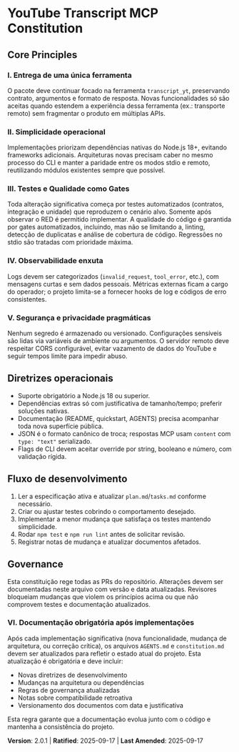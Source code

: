 # YouTube Transcript MCP Constitution

## Core Principles

### I. Entrega de uma única ferramenta
O pacote deve continuar focado na ferramenta `transcript_yt`, preservando contrato, argumentos e formato de resposta. Novas funcionalidades só são aceitas quando estendem a experiência dessa ferramenta (ex.: transporte remoto) sem fragmentar o produto em múltiplas APIs.

### II. Simplicidade operacional
Implementações priorizam dependências nativas do Node.js 18+, evitando frameworks adicionais. Arquiteturas novas precisam caber no mesmo processo do CLI e manter a paridade entre os modos stdio e remoto, reutilizando módulos existentes sempre que possível.


### III. Testes e Qualidade como Gates
Toda alteração significativa começa por testes automatizados (contratos, integração e unidade) que reproduzem o cenário alvo. Somente após observar o RED é permitido implementar. A qualidade do código é garantida por gates automatizados, incluindo, mas não se limitando a, linting, detecção de duplicatas e análise de cobertura de código. Regressões no stdio são tratadas com prioridade máxima.

### IV. Observabilidade enxuta
Logs devem ser categorizados (`invalid_request`, `tool_error`, etc.), com mensagens curtas e sem dados pessoais. Métricas externas ficam a cargo do operador; o projeto limita-se a fornecer hooks de log e códigos de erro consistentes.

### V. Segurança e privacidade pragmáticas
Nenhum segredo é armazenado ou versionado. Configurações sensíveis são lidas via variáveis de ambiente ou argumentos. O servidor remoto deve respeitar CORS configurável, evitar vazamento de dados do YouTube e seguir tempos limite para impedir abuso.

## Diretrizes operacionais
- Suporte obrigatório a Node.js 18 ou superior.
- Dependências extras só com justificativa de tamanho/tempo; preferir soluções nativas.
- Documentação (README, quickstart, AGENTS) precisa acompanhar toda nova superfície pública.
- JSON é o formato canônico de troca; respostas MCP usam `content` com `type: "text"` serializado.
- Flags de CLI devem aceitar override por string, booleano e número, com validação rígida.

## Fluxo de desenvolvimento
1. Ler a especificação ativa e atualizar `plan.md`/`tasks.md` conforme necessário.
2. Criar ou ajustar testes cobrindo o comportamento desejado.
3. Implementar a menor mudança que satisfaça os testes mantendo simplicidade.
4. Rodar `npm test` e `npm run lint` antes de solicitar revisão.
5. Registrar notas de mudança e atualizar documentos afetados.

## Governance
Esta constituição rege todas as PRs do repositório. Alterações devem ser documentadas neste arquivo com versão e data atualizadas. Revisores bloqueiam mudanças que violem os princípios acima ou que não comprovem testes e documentação atualizados.

### VI. Documentação obrigatória após implementações
Após cada implementação significativa (nova funcionalidade, mudança de arquitetura, ou correção crítica), os arquivos `AGENTS.md` e `constitution.md` devem ser atualizados para refletir o estado atual do projeto. Esta atualização é obrigatória e deve incluir:
- Novas diretrizes de desenvolvimento
- Mudanças na arquitetura ou dependências
- Regras de governança atualizadas
- Notas sobre compatibilidade retroativa
- Versionamento dos documentos com data e justificativa

Esta regra garante que a documentação evolua junto com o código e mantenha a consistência do projeto.

**Version**: 2.0.1 | **Ratified**: 2025-09-17 | **Last Amended**: 2025-09-17
